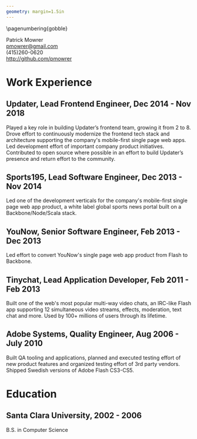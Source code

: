 ```yaml
---
geometry: margin=1.5in
---
```

\pagenumbering{gobble}

Patrick Mowrer  
<pmowrer@gmail.com>  
(415)260-0620   
<http://github.com/pmowrer>

# Work Experience
## Updater, Lead Frontend Engineer, Dec 2014 - Nov 2018
Played a key role in building Updater’s frontend team, growing it from 2 to 8. Drove effort to continuously modernize the frontend tech stack and architecture supporting the company's mobile-first single page web apps. Led development effort of important company product initiatives. Contributed to open source where possible in an effort to build Updater’s presence and return effort to the community.

## Sports195, Lead Software Engineer, Dec 2013 - Nov 2014
Led one of the development verticals for the company's mobile-first single page web app product, a white label global sports news portal built on a Backbone/Node/Scala stack. 

## YouNow, Senior Software Engineer, Feb 2013 - Dec 2013
Led effort to convert YouNow's single page web app product from Flash to Backbone.

## Tinychat, Lead Application Developer, Feb 2011 - Feb 2013
Built one of the web's most popular multi-way video chats, an IRC-like Flash app supporting 12 simultaneous video streams, effects, moderation, text chat and more. Used by 100+ millions of users through its lifetime. 

## Adobe Systems, Quality Engineer, Aug 2006 - July 2010
Built QA tooling and applications, planned and executed testing effort of new product features and organized testing effort of 3rd party vendors. Shipped Swedish versions of Adobe Flash CS3-CS5.

# Education

## Santa Clara University, 2002 - 2006 
B.S. in Computer Science

